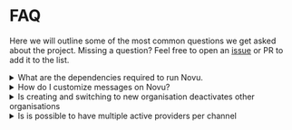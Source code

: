 # FAQ

Here we will outline some of the most common questions we get asked about the project. Missing a question? Feel free to open an [issue](https://github.com/novuhq/novu/issues) or PR to add it to the list.

<details>
<summary> What are the dependencies required to run Novu. </summary>

Novu consists of multiple services written in Node.js and Typescript. The following are the dependencies required to run the project fully:

- Node.js version v16.15.1
- MongoDB
- Redis
- File storage (S3/GCP/Azure) - Optional

</details>

<details>
<summary>How do I customize messages on Novu?</summary>

In Novu, [handlebar variables](https://handlebarsjs.com/guide/) (variables enclosed within double curly brackets) are used to customize messages. Using this, one can take advantage of the following tools:

- **Custom Variables:** You can create [custom variables](https://docs.novu.co/platform/templates#variable-usage) by defining it in the payload and accessing its value using the following syntax:

  ```html
  {{variable_name}}
  ```

- **Iteration/Looping:** You can iterate through a list of variables using [each](https://docs.novu.co/platform/templates#iteration) keyword. The code within the block will loop once for each element that is present in the iterable variable. The syntax is as follows:

  ```html
  {{#each iterable}} ... {{/each}}
  ```

- **Conditional Block:**
  You can render a block conditionally using the [if](https://docs.novu.co/platform/templates#conditional) keyword. The block is defined similar to the iteration block:

  ```html
  {{#if condition}} ... {{/if}}
  ```

For an in-depth explanation with examples, check out [Templates](https://docs.novu.co/platform/templates#messages).

</details>

<details>
<summary>Is creating and switching to new organisation deactivates other organisations</summary>

No, switching organisation will only switch organisation in UI, from API side all organisations are still active. Each organisation has different api keys, subscibers and notification templates. Notification template of one organisation can not be used with other organisation's subscriber.

</details>

<details>
<summary>Is is possible to have multiple active providers per channel</summary>

Multiple active providers are only supported in [push](../channels/push) and [chat](../channels/chat) channels.

</details>
